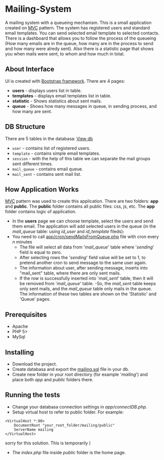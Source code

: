 # Mailing-System

A mailing system with a queueing mechanism. This is a small application created on [MVC](https://en.wikipedia.org/wiki/Model%E2%80%93view%E2%80%93controller) pattern.
The system has registered users and standard email templates. You can send selected email template to selected contacts. 
There is a dashboard that allows you to follow the process of the queueing (How many emails are in the queue, how many are in the process to send and how many were alredy sent). 
Also there is a statistic page that shows you when mails were sent, to whom and how much in total.


## About Interface

UI is created with [Bootstrap framework](http://getbootstrap.com/). There are 4 pages:
* **users** - displays users list in table.
* **templates** - displays email templates list in table.
* **statistic** - Shows statistics about sent mails.
* **queue** - Shows how many messages in queue, in sending process, and how many are sent.


## DB Structure 

There are 5 tables in the databasa: [View db](https://github.com/GareginDavtyan/Mailing-System/blob/master/mailing.sql)
* `user` - contains list of registered users.
* `template` - contains simple email templates.
* `session` - with the help of this table we can separate the mail groups sent different times.
* `mail_queue` - contains email queue.
* `mail_sent` - contains sent mail list.


## How Application Works

[MVC](https://en.wikipedia.org/wiki/Model%E2%80%93view%E2%80%93controller) pattern was used to create this application. There are two folders: **app** and **public**. The **public** folder contains all public files: css, js, etc. The **app** folder contains logic of application.
- In the **users** page we can choose template, select the users and send them email. The application will add selected users in the queue (in the *mail_queue* table: using *id_user* and *id_template* fileds)։
- You need to call [app/cron/sendMailsFromQueue.php](https://github.com/GareginDavtyan/Mailing-System/blob/master/app/cron/sendMailsFromQueue.php) file with cron every *n* minutes
	- The file will select all data from '*mail_queue*' table where '*sending*' field is equal to zero.
	- Аfter selecting rows the '*sending*' field value will be set to 1, to pretend another cron to send message to the same user again.
	- The information about user, after sending message, inserts into "mail_sent" table, where there are only sent mails.
	- If the row is successfully inserted into '*mail_sent*' table, then it will be removed from '*mail_queue*' table.
-So, the *mail_sent* table keeps only sent mails, and the *mail_queue* table only mails in the queue. The information of these two tables are shown on the 'Statistic' and 'Queue' pages.

## Prerequisites

* Apache
* PHP 5>
* MySql 


## Installing

* Download the project.
* Create databasa and export the [mailing.sql](https://github.com/GareginDavtyan/Mailing-System/blob/master/mailing.sql) file in your db.
* Create new folder in your root directory (for example '*mailing*') and place both *app* and *public* folders there.


## Running the tests

* Change your databasa connection settings in *app/connectDB.php*.
* Setup virtual host to refer to public folder. For example:
````
<VirtualHost *:80> 
    DocumentRoot "your_root_folder/mailing/public"
    ServerName mailing
</VirtualHost>
````
sorry for this solution. This is temporarily )
* The *index.php* file inside *public* folder is the home page.

